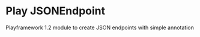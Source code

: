 Play JSONEndpoint
=========

Playframework 1.2 module to create JSON endpoints with simple annotation